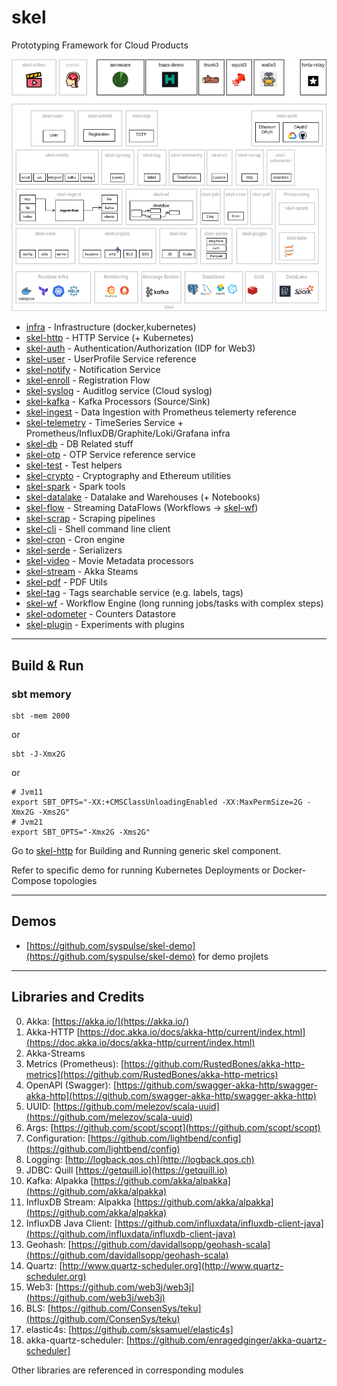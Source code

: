 # skel

Prototyping Framework for Cloud Products

<img src="doc/Skel-Architecture-ref0.drawio.png">

* [infra](infra) - Infrastructure (docker,kubernetes)
* [skel-http](skel-http) - HTTP Service (+ Kubernetes)
* [skel-auth](skel-auth) - Authentication/Authorization (IDP for Web3)
* [skel-user](skel-user) - UserProfile Service reference
* [skel-notify](skel-notify) - Notification Service
* [skel-enroll](skel-enroll) - Registration Flow
* [skel-syslog](skel-syslog) - Auditlog service (Cloud syslog)
* [skel-kafka](skel-kafka) - Kafka Processors (Source/Sink)
* [skel-ingest](skel-ingest) - Data Ingestion with Prometheus telemerty reference
* [skel-telemetry](skel-telemetry) - TimeSeries Service + Prometheus/InfluxDB/Graphite/Loki/Grafana infra
* [skel-db](skel-db) - DB Related stuff
* [skel-otp](skel-otp) - OTP Service reference service 
* [skel-test](skel-test) - Test helpers
* [skel-crypto](skel-crypto) - Cryptography and Ethereum utilities
* [skel-spark](skel-spark) - Spark tools
* [skel-datalake](skel-datalake) - Datalake and Warehouses (+ Notebooks)
* [skel-flow](skel-flow) - Streaming DataFlows (Workflows -> [skel-wf](skel-wf))
* [skel-scrap](skel-scrap) - Scraping pipelines
* [skel-cli](skel-cli) - Shell command line client
* [skel-cron](skel-cron) - Cron engine
* [skel-serde](skel-serde) - Serializers
* [skel-video](skel-video) - Movie Metadata processors
* [skel-stream](skel-stream) - Akka Steams 
* [skel-pdf](skel-pdf) - PDF Utils
* [skel-tag](skel-tag) - Tags searchable service (e.g. labels, tags)
* [skel-wf](skel-wf) - Workflow Engine (long running jobs/tasks with complex steps)
* [skel-odometer](skel-odometer) - Counters Datastore
* [skel-plugin](skel-plugin) - Experiments with plugins

----
## Build & Run

### sbt memory

```
sbt -mem 2000
```

or 

```
sbt -J-Xmx2G
```

or

```
# Jvm11
export SBT_OPTS="-XX:+CMSClassUnloadingEnabled -XX:MaxPermSize=2G -Xmx2G -Xms2G"
# Jvm21
export SBT_OPTS="-Xmx2G -Xms2G"
```

Go to [skel-http](skel-http) for Building and Running generic skel component.

Refer to specific demo for running Kubernetes Deployments or Docker-Compose topologies

----

## Demos

- [https://github.com/syspulse/skel-demo](https://github.com/syspulse/skel-demo) for demo projlets

----
## Libraries and Credits

0. Akka: [https://akka.io/](https://akka.io/)
1. Akka-HTTP [https://doc.akka.io/docs/akka-http/current/index.html](https://doc.akka.io/docs/akka-http/current/index.html)
2. Akka-Streams
3. Metrics (Prometheus): [https://github.com/RustedBones/akka-http-metrics](https://github.com/RustedBones/akka-http-metrics)
4. OpenAPI (Swagger): [https://github.com/swagger-akka-http/swagger-akka-http](https://github.com/swagger-akka-http/swagger-akka-http)
5. UUID: [https://github.com/melezov/scala-uuid](https://github.com/melezov/scala-uuid)
6. Args: [https://github.com/scopt/scopt](https://github.com/scopt/scopt)
7. Configuration: [https://github.com/lightbend/config](https://github.com/lightbend/config)
8. Logging: [http://logback.qos.ch](http://logback.qos.ch)
9. JDBC: Quill [https://getquill.io](https://getquill.io)
10. Kafka: Alpakka [https://github.com/akka/alpakka](https://github.com/akka/alpakka)
11. InfluxDB Stream: Alpakka [https://github.com/akka/alpakka](https://github.com/akka/alpakka)
12. InfluxDB Java Client: [https://github.com/influxdata/influxdb-client-java](https://github.com/influxdata/influxdb-client-java)
13. Geohash: [https://github.com/davidallsopp/geohash-scala](https://github.com/davidallsopp/geohash-scala)
14. Quartz: [http://www.quartz-scheduler.org](http://www.quartz-scheduler.org)
15. Web3: [https://github.com/web3j/web3j](https://github.com/web3j/web3j)
16. BLS: [https://github.com/ConsenSys/teku](https://github.com/ConsenSys/teku)
17. elastic4s: [https://github.com/sksamuel/elastic4s]
18. akka-quartz-scheduler: [https://github.com/enragedginger/akka-quartz-scheduler]

Other libraries are referenced in corresponding modules
